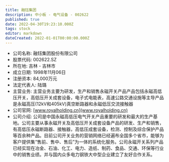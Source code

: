 ```yaml
---
title: 融钰集团
description: 中小板 - 电气设备 - 002622
published: true
date: 2022-04-30T19:23:10.000Z
tags: stock
editor: markdown
dateCreated: 2022-01-01T00:00:00.000Z
---
```


- 公司名称: 融钰集团股份有限公司
- 股票代码: 002622.SZ
- 所在地: 吉林 - 吉林市
- 成立日期: 1998年11月06日
- 注册资本: 84,000万元
- 法定代表人: 陆璐
- 主营业务: 主营业务主要为研发，生产和销售永磁开关产品产品包括永磁高低压开关，高低压开关成套设备，电子式电能表，高速公路交通设施等主导产品是永磁高压(12kV和405kV)真空断路器和永磁低压交流接触器
- 公司官网: [www.royalholding.cn](www.royalholding.cn)
- 公司介绍: 公司是中国永磁高低压电气开关产品重要的研发和最大的生产基地。公司主要从事永磁开关及高低压开关成套设备产品的研发、生产和销售，有高低压永磁断路器、接触器，高低压成套设备，检测、控制及综合保护产品等百余种产品。目前公司开关业务的营销网络已经遍布全国多个省市，能够为客户提供集“售前、售中、售后”为一体的系统化服务。公司永磁开关系列产品已经实现在冶金、石油、化工、电力、造纸、制药、食品、交通、环保等行业中的销售业绩。并与国内众多电力钢铁大中型企业建立了友好合作关系。


